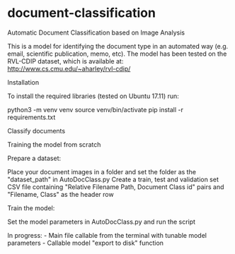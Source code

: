 # document-classification
Automatic Document Classification based on Image Analysis

This is a model for identifying the document type in an automated way (e.g. email, scientific publication, memo, etc).
The model has been tested on the RVL-CDIP dataset, which is available at: http://www.cs.cmu.edu/~aharley/rvl-cdip/

Installation

To install the required libraries (tested on Ubuntu 17.11) run:

python3 -m venv venv
source venv/bin/activate
pip install -r requirements.txt

Classify documents

Training the model from scratch

Prepare a dataset:

Place your document images in a folder and set the folder as the "dataset_path" in AutoDocClass.py
Create a train, test and validation set CSV file containing "Relative Filename Path, Document Class id" pairs and "Filename, Class" as the header row

Train the model:

Set the model parameters in AutoDocClass.py and run the script


In progress:
    - Main file callable from the terminal with tunable model parameters
    - Callable model "export to disk" function 
